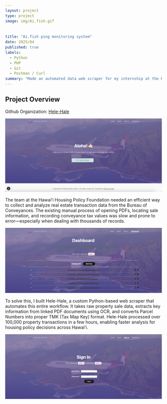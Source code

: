 ```yaml
---
layout: project
type: project
image: img/Ai.fish.gif


title: "Ai.fish ping monitoring system"
date: 2025/04
published: true
labels:
  - Python
  - PHP
  - Git
  - Postman / Curl
summary: "Made an automated data web scraper for my internship at the Hawai'i Housing Policy Foundation"
---
```


## Project Overview

Github Organization: [Hele-Hale](https://github.com/HHPF-internship/Hele-Hale)


<img src="../img/shakashifts_landingpage.png" alt="Shaka Shifts Landing Page" width="599">

The team at the Hawaiʻi Housing Policy Foundation needed an efficient way to collect and analyze real estate transaction data from the Bureau of Conveyances. The existing manual process of opening PDFs, locating sale information, and recording conveyance tax values was slow and prone to error—especially when dealing with thousands of records.


<img src="../img/shakashifts-employee-page.png" alt="Shaka Shifts Employee Page" width="700">

To solve this, I built Hele-Hale, a custom Python-based web scraper that automates this entire workflow. It takes raw property sale data, extracts key information from linked PDF documents using OCR, and converts Parcel Numbers into proper TMK (Tax Map Key) format. Hele-Hale processed over 100,000 property transactions in a few hours, enabling faster analysis for housing policy decisions across Hawaiʻi.

<img src="../img/shakashifts-signin.png" alt="Shaka Shifts Sign In Page" width="599">




